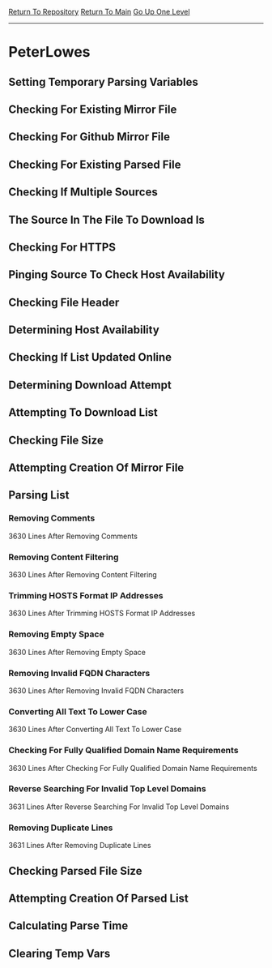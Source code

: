 [Return To Repository](https://github.com/deathbybandaid/piholeparser/)
[Return To Main](https://github.com/deathbybandaid/piholeparser/blob/master/RecentRunLogs/Mainlog.md)
[Go Up One Level](https://github.com/deathbybandaid/piholeparser/blob/master/RecentRunLogs/TopLevelScripts/30-Processing-External-Blacklists.md)
____________________________________
# PeterLowes
## Setting Temporary Parsing Variables
## Checking For Existing Mirror File
## Checking For Github Mirror File
## Checking For Existing Parsed File
## Checking If Multiple Sources
## The Source In The File To Download Is
## Checking For HTTPS
## Pinging Source To Check Host Availability
## Checking File Header
## Determining Host Availability
## Checking If List Updated Online
## Determining Download Attempt
## Attempting To Download List
## Checking File Size
## Attempting Creation Of Mirror File
## Parsing List
### Removing Comments
3630 Lines After Removing Comments
### Removing Content Filtering
3630 Lines After Removing Content Filtering
### Trimming HOSTS Format IP Addresses
3630 Lines After Trimming HOSTS Format IP Addresses
### Removing Empty Space
3630 Lines After Removing Empty Space
### Removing Invalid FQDN Characters
3630 Lines After Removing Invalid FQDN Characters
### Converting All Text To Lower Case
3630 Lines After Converting All Text To Lower Case
### Checking For Fully Qualified Domain Name Requirements
3630 Lines After Checking For Fully Qualified Domain Name Requirements
### Reverse Searching For Invalid Top Level Domains
3631 Lines After Reverse Searching For Invalid Top Level Domains
### Removing Duplicate Lines
3631 Lines After Removing Duplicate Lines
## Checking Parsed File Size
## Attempting Creation Of Parsed List
## Calculating Parse Time
## Clearing Temp Vars
